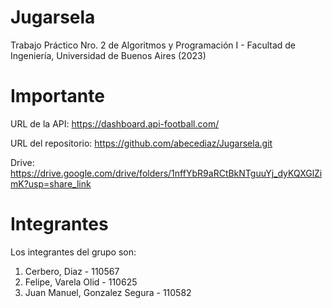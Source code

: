 # Jugarsela
Trabajo Práctico Nro. 2 de Algoritmos y Programación I - Facultad de Ingeniería, Universidad de Buenos Aires (2023)

# Importante
URL de la API: https://dashboard.api-football.com/

URL del repositorio: https://github.com/abecediaz/Jugarsela.git

Drive: https://drive.google.com/drive/folders/1nffYbR9aRCtBkNTguuYj_dyKQXGlZimK?usp=share_link

# Integrantes
Los integrantes del grupo son:
1) Cerbero, Diaz - 110567
2) Felipe, Varela Olid - 110625
3) Juan Manuel, Gonzalez Segura - 110582
